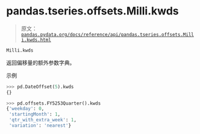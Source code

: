 # pandas.tseries.offsets.Milli.kwds

> 原文：[`pandas.pydata.org/docs/reference/api/pandas.tseries.offsets.Milli.kwds.html`](https://pandas.pydata.org/docs/reference/api/pandas.tseries.offsets.Milli.kwds.html)

```py
Milli.kwds
```

返回偏移量的额外参数字典。

示例

```py
>>> pd.DateOffset(5).kwds
{} 
```

```py
>>> pd.offsets.FY5253Quarter().kwds
{'weekday': 0,
 'startingMonth': 1,
 'qtr_with_extra_week': 1,
 'variation': 'nearest'} 
```
